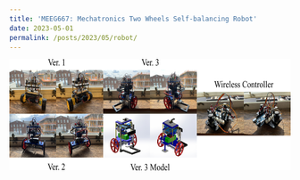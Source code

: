 ```yaml
---
title: 'MEEG667: Mechatronics Two Wheels Self-balancing Robot'
date: 2023-05-01
permalink: /posts/2023/05/robot/
---
```



<div style="display: flex; align-items: center;">
  <img src='/images/robot.png' style="height: 200px;">
</div>
